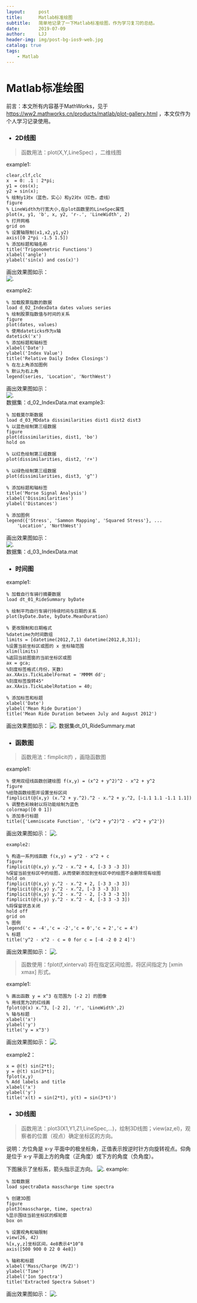 ```yaml
---
layout:     post
title:      Matlab标准绘图
subtitle:   简单地记录了一下Matlab标准绘图，作为学习复习的总结。
date:       2019-07-09
author:     LJJ
header-img: img/post-bg-ios9-web.jpg
catalog: true
tags:
    - Matlab
---
```


# Matlab标准绘图
前言：本文所有内容基于MathWorks，见于 https://ww2.mathworks.cn/products/matlab/plot-gallery.html ，本文仅作为个人学习记录使用。
- ### 2D线图
> 函数用法：plot(X,Y,LineSpec) ，二维线图

example1:

    clear,clf,clc
    x  = 0: .1 : 2*pi;
    y1 = cos(x);
    y2 = sin(x);
    % 绘制y1对x（蓝色，实心）和y2对x（红色，虚线）
    figure
    % LineWidth为行宽大小,在plot函数里的LineSpec属性
    plot(x, y1, 'b', x, y2, 'r-.', 'LineWidth', 2)
    % 打开网格
    grid on
    % 设置轴限制(x1,x2,y1,y2)
    axis([0 2*pi -1.5 1.5])
    % 添加标题和轴名称
    title('Trigonometric Functions')
    xlabel('angle')
    ylabel('sin(x) and cos(x)')    
  
  画出效果图如示：   
![.](/img/LJJ-m-01.PNG)

example2:

    % 加载股票指数的数据
    load d_02_IndexData dates values series
    % 绘制股票指数值与时间的关系
    figure
    plot(dates, values)
    % 使用dateticks作为x轴
    datetick('x')
    % 添加标题和轴标签
    xlabel('Date')
    ylabel('Index Value')
    title('Relative Daily Index Closings')
    % 在左上角添加图例
    % 默认为右上角
    legend(series, 'Location', 'NorthWest')
     
   画出效果图如示：   
![.](/img/LJJ-m-02.PNG)  
数据集：d_02_IndexData.mat
example3:

    % 加载莫尔斯数据
    load d_03_MDdata dissimilarities dist1 dist2 dist3
    % 以蓝色绘制第三组数据
    figure
    plot(dissimilarities, dist1, 'bo')
    hold on
    
    % 以红色绘制第三组数据
    plot(dissimilarities, dist2, 'r+')
    
    % 以绿色绘制第三组数据
    plot(dissimilarities, dist3, 'g^')
    
    % 添加标题和轴标签
    title('Morse Signal Analysis')
    xlabel('Dissimilarities')
    ylabel('Distances')
    
    % 添加图例
    legend({'Stress', 'Sammon Mapping', 'Squared Stress'}, ...
        'Location', 'NorthWest')
 
画出效果图如示：   
![.](/img/LJJ-m-03.PNG)  
数据集：d_03_IndexData.mat

- ### 时间图
example1:

    % 加载自行车骑行摘要数据
    load dt_01_RideSummary byDate
    
    % 绘制平均自行车骑行持续时间与日期的关系
    plot(byDate.Date, byDate.MeanDuration)
    
    % 更改限制和日期格式
    %datetime为时间数组
    limits = [datetime(2012,7,1) datetime(2012,8,31)];
    %设置当前坐标区或图的 x 坐标轴范围
    xlim(limits)
    %返回当前图窗的当前坐标区或图
    ax = gca;
    %刻度标签格式(月份，天数)
    ax.XAxis.TickLabelFormat = 'MMMM dd';
    %刻度标签旋转45°
    ax.XAxis.TickLabelRotation = 40;
    
    % 添加标签和标题
    xlabel('Date')
    ylabel('Mean Ride Duration')
    title('Mean Ride Duration between July and August 2012')

画出效果图如示： 
![.](/img/LJJ-m-04.PNG)
数据集dt_01_RideSummary.mat

- ### 函数图
 > 函数用法：fimplicit(f) ，画隐函数图

example1:

    % 使用双纽线函数创建绘图 f(x,y) = (x^2 + y^2)^2 - x^2 + y^2
    figure
    %给隐函数绘图并设置坐标区间
    fimplicit(@(x,y) (x.^2 + y.^2).^2 - x.^2 + y.^2, [-1.1 1.1 -1.1 1.1])
    % 调整色彩映射以将功能绘制为蓝色
    colormap([0 0 1])
    % 添加多行标题
    title({'Lemniscate Function', '(x^2 + y^2)^2 - x^2 + y^2'})

画出效果图如示： 
![.](/img/LJJ-m-05.PNG)

    example2:
    
    % 构造一系列线函数 f(x,y) = y^2 - x^2 + c
    figure
    fimplicit(@(x,y) y.^2 - x.^2 + 4, [-3 3 -3 3])
    %保留当前坐标区中的绘图，从而使新添加到坐标区中的绘图不会删除现有绘图
    hold on
    fimplicit(@(x,y) y.^2 - x.^2 + 2, [-3 3 -3 3])
    fimplicit(@(x,y) y.^2 - x.^2, [-3 3 -3 3])
    fimplicit(@(x,y) y.^2 - x.^2 - 2, [-3 3 -3 3])
    fimplicit(@(x,y) y.^2 - x.^2 - 4, [-3 3 -3 3])
    %将保留状态关闭
    hold off
    grid on
    % 图例
    legend('c = -4','c = -2','c = 0','c = 2','c = 4')
    % 标题
    title('y^2 - x^2 - c = 0 for c = [-4 -2 0 2 4]')
    
画出效果图如示： 
![.](/img/LJJ-m-05.PNG)

> 函数使用：fplot(f,xinterval) 将在指定区间绘图，将区间指定为 [xmin xmax] 形式。

example1:

    % 画出函数 y = x^3 在范围为 [-2 2] 的图像
    % 用线宽为2的红线画
    fplot(@(x) x.^3, [-2 2], 'r', 'LineWidth',2) 
    % 轴与标题
    xlabel('x')
    ylabel('y')
    title('y = x^3')
画出效果图如示： 
![.](/img/LJJ-m-06.PNG)

example2：

    x = @(t) sin(2*t);
    y = @(t) sin(3*t);
    fplot(x,y)
    % Add labels and title
    xlabel('x')
    ylabel('y')
    title('x(t) = sin(2*t), y(t) = sin(3*t)')

- ### 3D线图
> 函数用法：plot3(X1,Y1,Z1,LineSpec,...)，绘制3D线图；view(az,el)，观察者的位置（视点）确定坐标区的方向。

说明：方位角是 x-y 平面中的极坐标角，正值表示按逆时针方向旋转视点。仰角是位于 x-y 平面上方的角度（正角度）或下方的角度（负角度）。

下图展示了坐标系，箭头指示正方向。
![.](https://ww2.mathworks.cn/help/matlab/ref/graphics_v2_zh_CN.gif)
example:

    % 加载数据
    load spectraData masscharge time spectra
    
    % 创建3D图
    figure
    plot3(masscharge, time, spectra)
    %显示围绕当前坐标区的框轮廓
    box on
    
    % 设置视角和轴限制
    view(26, 42)
    %[x,y,z]坐标区间，4e8表示4*10^8
    axis([500 900 0 22 0 4e8])
    
    % 轴称和标题
    xlabel('Mass/Charge (M/Z)')
    ylabel('Time')
    zlabel('Ion Spectra')
    title('Extracted Spectra Subset')

画出效果图如示： 
![.](/img/LJJ-m-08.PNG)
